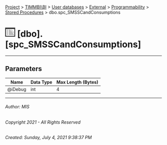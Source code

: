#### 

[Project](../../../../../index.md) > [TIMMBI\\BI](../../../../index.md) > [User databases](../../../index.md) > [External](../../index.md) > [Programmability](../index.md) > [Stored Procedures](Stored_Procedures.md) > dbo.spc_SMSSCandConsumptions

# ![Stored Procedures](../../../../../Images/StoredProcedure32.png) [dbo].[spc_SMSSCandConsumptions]

---

## <a name="#parameters"></a>Parameters

| Name | Data Type | Max Length (Bytes) |
|---|---|---|
| @iDebug | int | 4 |


---

###### Author:  MIS

###### Copyright 2021 - All Rights Reserved

###### Created: Sunday, July 4, 2021 9:38:37 PM

